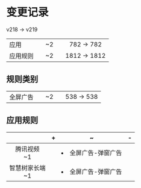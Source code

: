 # 变更记录

v218 -> v219

||||||
|-|:-:|:-:|:-:|:-:|
|应用||~2||782 -> 782|
|应用规则||~2||1812 -> 1812|

## 规则类别

||||||
|-|:-:|:-:|:-:|:-:|
|全屏广告||~2||538 -> 538|

## 应用规则

||+|~|-|
|:-:|-|-|-|
|腾讯视频<br>~1||<li>全屏广告-弹窗广告||
|智慧树家长端<br>~1||<li>全屏广告-弹窗广告||
